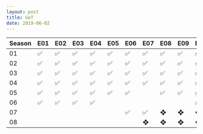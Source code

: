 ```yaml
---
layout: post
title: GoT
date: 2019-06-02
---
```


| Season  | E01 | E02 | E03 | E04 | E05 | E06 | E07 | E08 | E09 | E10 |
|-------|--------|---------|---------|---------|---------|---------|---------|---------|---------|---------|
| 01 |&#9989;|&#9989;|&#9989;|&#9989;|&#9989;|&#9989;|&#9989;|&#9989;|&#9989;|&#9989;|
| 02 |&#9989;|&#9989;|&#9989;|&#9989;|&#9989;|&#9989;|&#9989;|&#9989;|&#9989;|&#9989;|
| 03 |&#9989;|&#9989;|&#9989;|&#9989;|&#9989;|&#9989;|&#9989;|&#9989;|&#9989;|&#9989;|
| 04 |&#9989;|&#9989;|&#9989;|&#9989;|&#9989;|&#9989;|&#9989;|&#9989;|&#9989;|&#9989;|
| 05 |&#9989;|&#9989;|&#9989;|&#9989;|&#9989;|&#9989;||&#9989;|&#9989;|&#9989;|
| 06 |&#9989;|&#9989;|&#9989;|&#9989;||||||&#9989;|
| 07 ||||||&#9989;|&#9989;|&#10070;|&#10070;|&#10070;|
| 08 |||||||&#10070;|&#10070;|&#10070;|&#10070;|